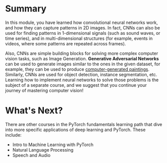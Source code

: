 # Summary

In this module, you have learned how convolutional neural networks work, and how they can capture patterns in 2D images. In fact, CNNs can also be used for finding patterns in 1-dimensional signals (such as sound waves, or time series), and in multi-dimensional structures (for example, events in videos, where some patterns are repeated across frames).

Also, CNNs are simple building blocks for solving more complex computer vision tasks, such as Image Generation. **Generative Adversarial Networks** can be used to generate images similar to the ones in the given dataset, for example, they can be used to produce [computer-generated paintings](https://soshnikov.com/scienceart/creating-generative-art-using-gan-on-azureml/). Similarly, CNNs are used for object detection, instance segmentation, etc. Learning how to implement neural networks to solve those problems is the subject of a separate course, and we suggest that you continue your journey of mastering computer vision!


# What's Next?

There are other courses in the PyTorch fundamentals learning path that dive into more specific applications of deep learning and PyTorch. These include:

- Intro to Machine Learning with PyTorch
- Natural Language Processing
- Speech and Audio